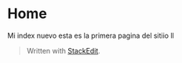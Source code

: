 
# Home

Mi index nuevo
esta es la primera pagina del sitiio 
ll






> Written with [StackEdit](https://stackedit.io/).
<!--stackedit_data:
eyJoaXN0b3J5IjpbMTIwMjk1NjM4MywxMDg1MDcyOTk5LC0xNj
YxNjc1MjA3LC05Mjk0NjQ0MDgsNDg5OTI4MTY5LC03NzU4ODQz
NjJdfQ==
-->